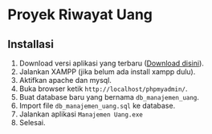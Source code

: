 # Proyek Riwayat Uang

## Installasi

 1. Download versi aplikasi yang terbaru ([Download disini](https://github.com/maul-lq/Simpel-Manajemen-Uang/releases)).
 2. Jalankan XAMPP (jika belum ada install xampp dulu).
 3. Aktifkan apache dan mysql.
 4. Buka browser ketik `http://localhost/phpmyadmin/`.
 5. Buat database baru yang bernama `db_manajemen_uang`.
 6. Import file `db_manajemen_uang.sql` ke database.
 7. Jalankan aplikasi `Manajemen Uang.exe`
 8. Selesai.
